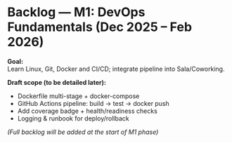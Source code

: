 # Backlog — M1: DevOps Fundamentals (Dec 2025 – Feb 2026)

**Goal:**  
Learn Linux, Git, Docker and CI/CD; integrate pipeline into Sala/Coworking.

**Draft scope (to be detailed later):**
- Dockerfile multi-stage + docker-compose
- GitHub Actions pipeline: build → test → docker push
- Add coverage badge + health/readiness checks
- Logging & runbook for deploy/rollback

*(Full backlog will be added at the start of M1 phase)*
